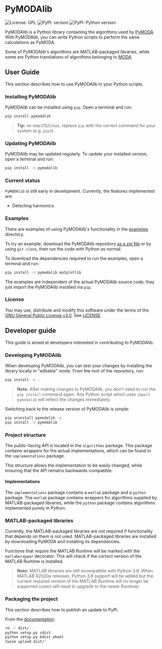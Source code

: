 # PyMODAlib

![License: GPL](https://img.shields.io/badge/License-GPLv3-blue.svg)
![PyPI: version](https://img.shields.io/pypi/v/PyMODAlib)
![PyPI: Python version](https://img.shields.io/pypi/pyversions/PyMODAlib)

PyMODAlib is a Python library containing the algorithms used by [PyMODA](https://github.com/luphysics/PyMODA). With PyMODAlib, you can write Python scripts to perform the same calculations as PyMODA.

Some of PyMODAlib's algorithms are MATLAB-packaged libraries, while some are Python translations of algorithms belonging to [MODA](https://github.com/luphysics/MODA).

## User Guide

This section describes how to use PyMODAlib in your Python scripts.

### Installing PyMODAlib

PyMODAlib can be installed using `pip`. Open a terminal and run:

```bash
pip install pymodalib
```

> **Tip:** on macOS/Linux, replace `pip` with the correct command for your system (e.g. `pip3`).

### Updating PyMODAlib

PyMODAlib may be updated regularly. To update your installed version, open a terminal and run:

```bash
pip install -U pymodalib
```

### Current status

`PyMODAlib` is still early in development. Currently, the features implemented are:

- Detecting harmonics.

### Examples

There are examples of using PyMODAlib's functionality in the [examples](https://github.com/luphysics/PyMODAlib/tree/master/examples) directory.

To try an example, download the PyMODAlib repository [as a zip file](https://github.com/luphysics/PyMODAlib/zipball/master) or by using `git clone`, then run the code with Python as normal.

To download the dependencies required to run the examples, open a terminal and run:

```bash
pip install -U pymodalib matplotlib
```

The examples are independent of the actual PyMODAlib source code; they just import the PyMODAlib installed via `pip`.

### License

You may use, distribute and modify this software under the terms of the [GNU General Public License v3.0](https://opensource.org/licenses/GPL-3.0). See [LICENSE](/LICENSE).

## Developer guide

This guide is aimed at developers interested in contributing to PyMODAlib. 

### Developing PyMODAlib

When developing PyMODAlib, you can test your changes by installing the library locally in "editable" mode. From the root of the repository, run:

```bash
pip install -e .
```

> **Note:** After making changes to PyMODAlib, you don't need to run the `pip install` command again. Any Python script which uses `import pymodalib` will reflect the changes immediately.

Switching back to the release version of PyMODAlib is simple:

```bash
pip uninstall pymodalib -y
pip install -U pymodalib
```

### Project structure

The public-facing API is located in the `algorithms` package. This package contains wrappers for the actual implementations, which can be found in the `implementations` package.

This structure allows the implementation to be easily changed, while ensuring that the API remains backwards-compatible.

#### Implementations

The `implementations` package contains a `matlab` package and a `python` package. The `matlab` package contains wrappers for algorithms supplied by MATLAB-packaged libraries, while the `python` package contains algorithms implemented purely in Python.

### MATLAB-packaged libraries

Currently, the MATLAB-packaged libraries are not required if functionality that depends on them is not used. MATLAB-packaged libraries are installed by downloading PyMODA and installing its dependencies.

Functions that require the MATLAB Runtime will be marked with the `matlabwrapper` decorator. This will check if the correct version of the MATLAB Runtime is installed.

> **Note:** MATLAB libraries are still incompatible with Python 3.8. When MATLAB R2020a releases, Python 3.8 support will be added but the current required version of the MATLAB Runtime will no longer be supported (users will need to upgrade to the newer Runtime).

### Packaging the project

This section describes how to publish an update to PyPI. 

From the [documentation](https://packaging.python.org/guides/distributing-packages-using-setuptools/#packaging-your-project):

```bash
rm -r dist/
python setup.py sdist
python setup.py bdist_wheel
twine upload dist/*
```
